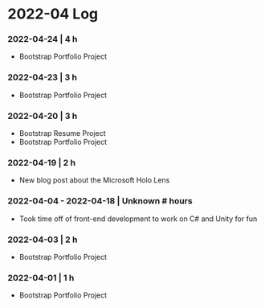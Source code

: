 # 2022-04 Log

### 2022-04-24 | 4 h
- Bootstrap Portfolio Project

### 2022-04-23 | 3 h
- Bootstrap Portfolio Project

### 2022-04-20 | 3 h

- Bootstrap Resume Project
- Bootstrap Portfolio Project

### 2022-04-19 | 2 h

- New blog post about the Microsoft Holo Lens

### 2022-04-04 - 2022-04-18 | Unknown # hours

- Took time off of front-end development to work on C# and Unity for fun

### 2022-04-03 | 2 h

- Bootstrap Portfolio Project

### 2022-04-01 | 1 h

- Bootstrap Portfolio Project
